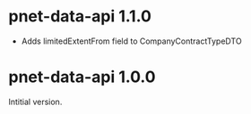 pnet-data-api 1.1.0
===================

* Adds limitedExtentFrom field to CompanyContractTypeDTO


pnet-data-api 1.0.0
===================

Intitial version.



